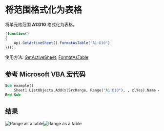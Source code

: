 # 将范围格式化为表格

将单元格范围 **A1:D10** 格式化为表格。

<!-- This code snippet is shown in the screenshot. -->

<!-- eslint-skip -->

``` ts
(function()
{
    Api.GetActiveSheet().FormatAsTable("A1:D10");
})();
```

使用方法: [GetActiveSheet](../../../../office-api/usage-api/spreadsheet-api/Api/Methods/GetActiveSheet.md), [FormatAsTable](../../../../office-api/usage-api/spreadsheet-api/ApiWorksheet/Methods/FormatAsTable.md)

## 参考 Microsoft VBA 宏代码

``` vb
Sub example()
    Sheet1.ListObjects.Add(xlSrcRange, Range("A1:D10"), , xlYes).Name = "myTable1"
End Sub
```

## 结果

![Range as a table](/assets/images/plugins/range-as-a-table.png#gh-light-mode-only)![Range as a table](/assets/images/plugins/range-as-a-table.dark.png#gh-dark-mode-only)
